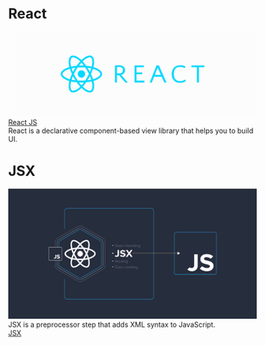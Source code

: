 # React
![React](https://github.com/musikito/mern/blob/master/ReactJs/react.png)</br>
[React JS](https://reactjs.org/)</br>
React is a declarative component-based view library that helps you to build UI.

# JSX
![JSX](https://github.com/musikito/mern/blob/master/ReactJs/jsx.png)</br>
JSX is a preprocessor step that adds XML syntax to JavaScript.</br>
[JSX](https://reactjs.org/docs/introducing-jsx.html)
